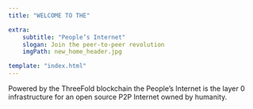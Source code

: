 ```yaml
---
title: "WELCOME TO THE"

extra:
    subtitle: "People’s Internet"
    slogan: Join the peer-to-peer revolution
    imgPath: new_home_header.jpg

template: "index.html"
---
```

Powered by the ThreeFold blockchain the People’s Internet is the layer 0 infrastructure for an open source P2P Internet owned by humanity.
